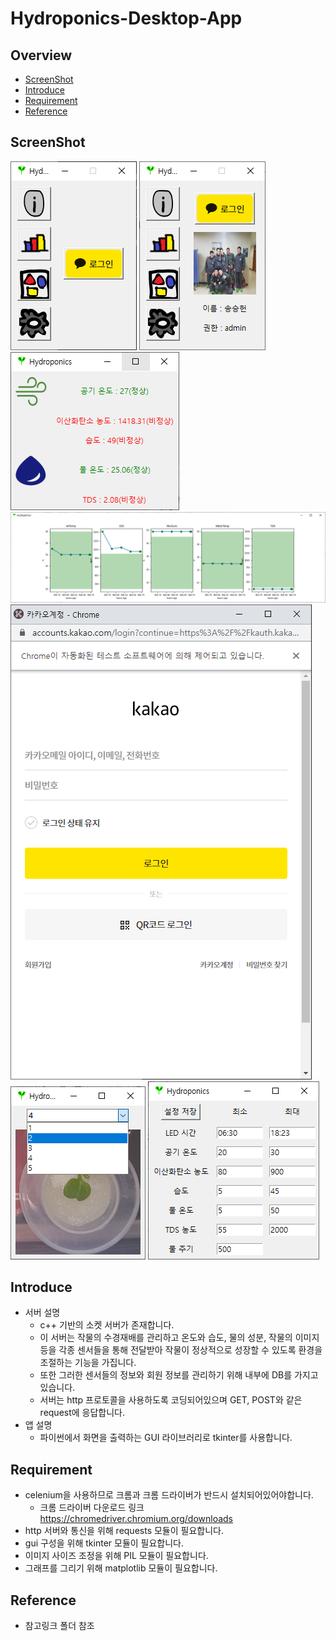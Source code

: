 # Hydroponics-Desktop-App

## Overview
- [ScreenShot](#ScreenShot)
- [Introduce](#Introduce)
- [Requirement](#Requirement)
- [Reference](#Reference) 
## ScreenShot


<img src="screenshots/before_login.png" alt="로그인 전"></img>
<img src="screenshots/after_login.png" alt="로그인 후"></img> 
<img src="screenshots/info.png" alt="개요 창"></img>
<img src="screenshots/graph.png" alt="그래프 창"></img>
<img src="screenshots/kakao_login.png" alt="셀레니움 로그인 창"></img>
<img src="screenshots/gallery.png" alt="이미지 창"></img>
<img src="screenshots/setting.png" alt="설정 창"></img>

## Introduce
- 서버 설명
  - c++ 기반의 소켓 서버가 존재합니다.
  - 이 서버는 작물의 수경재배를 관리하고 온도와 습도, 물의 성분, 작물의 이미지 등을 각종 센서들을 통해 전달받아 작물이 정상적으로 성장할 수 있도록 환경을 조절하는 기능을 가집니다.
  - 또한 그러한 센서들의 정보와 회원 정보를 관리하기 위해 내부에 DB를 가지고 있습니다.
  - 서버는 http 프로토콜을 사용하도록 코딩되어있으며 GET, POST와 같은 request에 응답합니다.
- 앱 설명
  - 파이썬에서 화면을 출력하는 GUI 라이브러리로 tkinter를 사용합니다.


## Requirement

- celenium을 사용하므로 크롬과 크롬 드라이버가 반드시 설치되어있어야합니다.
  - 크롬 드라이버 다운로드 링크 https://chromedriver.chromium.org/downloads
- http 서버와 통신을 위해 requests 모듈이 필요합니다.
- gui 구성을 위해 tkinter 모듈이 필요합니다.
- 이미지 사이즈 조정을 위해 PIL 모듈이 필요합니다.
- 그래프를 그리기 위해 matplotlib 모듈이 필요합니다.

## Reference

- 참고링크 폴더 참조
